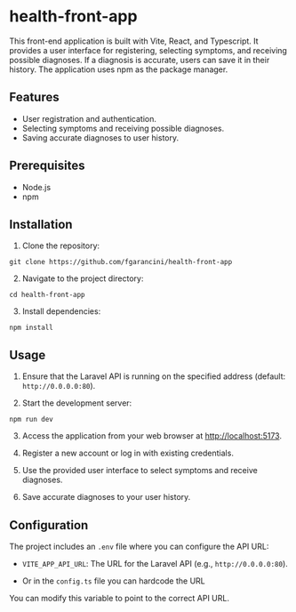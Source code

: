 # health-front-app

This front-end application is built with Vite, React, and Typescript. It provides a user interface for registering, selecting symptoms, and receiving possible diagnoses. If a diagnosis is accurate, users can save it in their history. The application uses npm as the package manager.

## Features

- User registration and authentication.
- Selecting symptoms and receiving possible diagnoses.
- Saving accurate diagnoses to user history.

## Prerequisites

- Node.js
- npm

## Installation

1. Clone the repository:

``git clone https://github.com/fgarancini/health-front-app``

2. Navigate to the project directory:

``cd health-front-app``

3. Install dependencies:

``npm install``

## Usage

1. Ensure that the Laravel API is running on the specified address (default: `http://0.0.0.0:80`).

2. Start the development server:

``npm run dev``

3. Access the application from your web browser at [http://localhost:5173](http://localhost:5173).

4. Register a new account or log in with existing credentials.

5. Use the provided user interface to select symptoms and receive diagnoses.

6. Save accurate diagnoses to your user history.

## Configuration

The project includes an `.env` file where you can configure the API URL:

- `VITE_APP_API_URL`: The URL for the Laravel API (e.g., `http://0.0.0.0:80`).

- Or in the `config.ts` file you can hardcode the URL

You can modify this variable to point to the correct API URL.